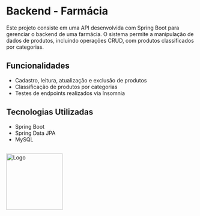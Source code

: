 
# Backend - Farmácia

Este projeto consiste em uma API desenvolvida com Spring Boot para gerenciar o backend de uma farmácia. O sistema permite a manipulação de dados de produtos, incluindo operações CRUD, com produtos classificados por categorias.


## Funcionalidades

- Cadastro, leitura, atualização e exclusão de produtos
- Classificação de produtos por categorias
- Testes de endpoints realizados via Insomnia

## Tecnologias Utilizadas

- Spring Boot
- Spring Data JPA
- MySQL

##
<img src="https://brazil.generation.org/wp-content/uploads/2024/10/Generation_BRAZIL_logo_NEW-BLUE.png" alt="Logo" width="150">

